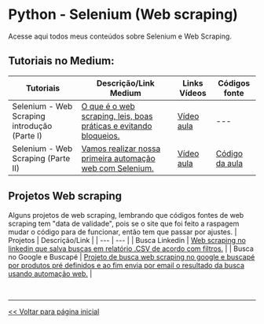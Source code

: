 # Python - Selenium (Web scraping)
Acesse aqui todos meus conteúdos sobre Selenium e Web Scraping.

## Tutoriais no Medium:
| Tutoriais    | Descrição/Link Medium  | Links Vídeos | Códigos fonte |
| --- | --- | --- | --- |
| Selenium - Web Scraping introdução (Parte I) | [O que é o web scraping, leis, boas práticas e evitando bloqueios.](https://medium.com/@dev.daniel.amorim/python-selenium-web-scraping-i-2754b4fe94cb) | [Vídeo aula](https://youtu.be/Nbr0mB70-MI) | --- |
| Selenium - Web Scraping (Parte II) | [Vamos realizar nossa primeira automação web com Selenium.](https://medium.com/@dev.daniel.amorim/python-selenium-web-scraping-ii-8a7c20d85c65) | [Vídeo aula](https://youtu.be/SdN0VzICR4Y) | [Código da aula](https://github.com/dev-daniel-amorim/Python-Selenium-Aula-II/blob/main/main.py) |

## Projetos Web scraping
Alguns projetos de web scraping, lembrando que códigos fontes de web scraping tem "data de validade", pois se o site que foi feito a raspagem mudar o código para de funcionar, então tem que passar por ajustes.
| Projetos  | Descrição/Link  |
| --- | --- |
| Busca Linkedin | [Web scraping no linkedin que salva buscas em relatório .CSV de acordo com filtros.](https://github.com/dev-daniel-amorim/WS-Projeto-Busca-Linkedin/blob/main/README.md)  |
| Busca no Google e Buscapé | [Projeto de busca web scraping no google e buscapé por produtos pré definidos e ao fim envia por email o resultado da busca usando automação web.](https://github.com/dev-daniel-amorim/WS---Projeto-Google-e-Buscape)  |

<br>
<hr>

[<< Voltar para página inicial](https://github.com/dev-daniel-amorim)
